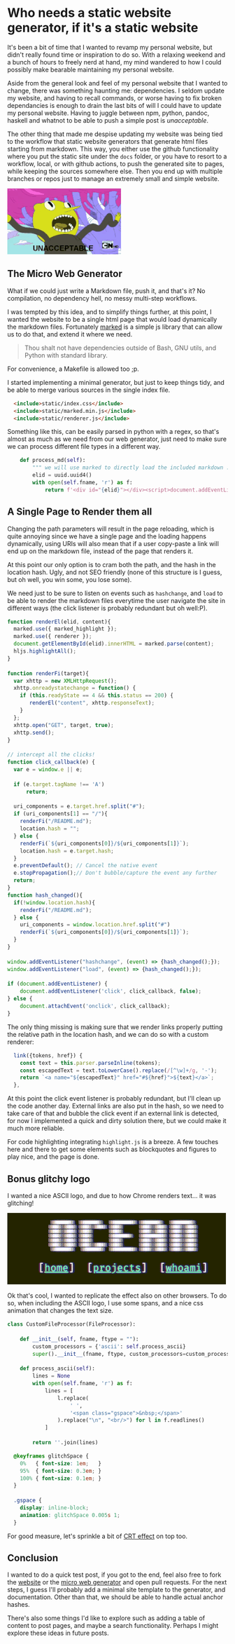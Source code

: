 # Who needs a static website generator, if it's a static website

It's been a bit of time that I wanted to revamp my personal website, but didn't really found time or inspiration to do so.
With a relaxing weekend and a bunch of hours to freely nerd at hand, my mind wandered to how I could possibly make bearable maintaining my personal website.

Aside from the general look and feel of my personal website that I wanted to change, there was something haunting me: dependencies.
I seldom update my website, and having to recall commands, or worse having to fix broken dependancies is enough to drain the last bits of will I could have to update my personal website.
Having to juggle between npm, python, pandoc, haskell and whatnot to be able to push a simple post is *unacceptable*.

The other thing that made me despise updating my website was being tied to the workflow that static website generators that
generate html files starting from markdown. This way, you either use the github functionality where you put the static site under the `docs` folder, or you have to resort to a workflow, local, or with github actions, to push the generated site to pages, while keeping the sources somewhere else.
Then you end up with multiple branches or repos just to manage an extremely small and simple website.

![Too many dependencies, too many workflow steps.](unacceptable-adventure-time.gif)


## The Micro Web Generator

What if we could just write a Markdown file, push it, and that's it? No compilation, no dependency hell, no messy multi-step workflows.

I was tempted by this idea, and to simplify things further, at this point, I wanted the website to be a single html page that would load dynamically the markdown files.
Fortunately [marked](https://marked.js.org/) is a simple js library that can allow us to do that, and extend it where we need.

> Thou shalt not have dependencies outside of Bash, GNU utils, and Python with standard library.

For convenience, a Makefile is allowed too ;p.

I started implementing a minimal generator, but just to keep things tidy, and be able to merge various sources in the single index file.

``` html
  <include>static/index.css</include>
  <include>static/marked.min.js</include>
  <include>static/renderer.js</include>
```

Something like this, can be easily parsed in python with a regex, so that's almost as much as we need from our web generator,
just need to make sure we can process different file types in a different way.

``` python
    def process_md(self):
        """ we will use marked to directly load the included markdown :)"""
        elid = uuid.uuid4()
        with open(self.fname, 'r') as f:
            return f'<div id="{elid}"></div><script>document.addEventListener("DOMContentLoaded", function(event) {{renderEl("{elid}",`{f.read()}`);}});</script>'
```


## A Single Page to Render them all

Changing the path parameters will result in the page reloading, which is quite annoying since we have a single page and the loading happens dynamically,
using URIs will also mean that if a user copy-paste a link will end up on the markdown file, instead of the page that renders it.

At this point our only option is to cram both the path, and the hash in the location hash. Ugly, and not SEO friendly (none of this structure is I guess, but oh well, you win some, you lose some).

We need just to be sure to listen on events such as `hashchange`, and `load` to be able to render the markdown files everytime the user navigate the site in different ways (the click listener is probably redundant but oh well:P).

``` javascript
function renderEl(elid, content){
  marked.use({ marked_highlight });
  marked.use({ renderer });
  document.getElementById(elid).innerHTML = marked.parse(content);
  hljs.highlightAll();
}

function renderFi(target){
  var xhttp = new XMLHttpRequest();
  xhttp.onreadystatechange = function() {
    if (this.readyState == 4 && this.status == 200) {
       renderEl("content", xhttp.responseText);
    }
  };
  xhttp.open("GET", target, true);
  xhttp.send();
}

// intercept all the clicks!
function click_callback(e) {
  var e = window.e || e;

  if (e.target.tagName !== 'A')
      return;

  uri_components = e.target.href.split("#");
  if (uri_components[1] == "/"){
    renderFi("/README.md");
    location.hash = "";
  } else {
    renderFi(`${uri_components[0]}/${uri_components[1]}`);
    location.hash = e.target.hash;
  }
  e.preventDefault(); // Cancel the native event
  e.stopPropagation();// Don't bubble/capture the event any further
  return;
}
function hash_changed(){
  if(!window.location.hash){
    renderFi("/README.md");
  } else {
    uri_components = window.location.href.split("#")
    renderFi(`${uri_components[0]}/${uri_components[1]}`);
  }
}

window.addEventListener("hashchange", (event) => {hash_changed();});
window.addEventListener("load", (event) => {hash_changed();});

if (document.addEventListener) {
    document.addEventListener('click', click_callback, false);
} else {
    document.attachEvent('onclick', click_callback);
}
```

The only thing missing is making sure that we render links properly putting the relative path in the location hash, and we can do so with a custom renderer:

``` javascript
  link({tokens, href}) {
    const text = this.parser.parseInline(tokens);
    const escapedText = text.toLowerCase().replace(/[^\w]+/g, '-');
    return `<a name="${escapedText}" href="#${href}">${text}</a>`;
  },
```

At this point the click event listener is probably redundant, but I'll clean up the code another day.
External links are also put in the hash, so we need to take care of that and bubble the click event if an external link is detected, for now I implemented a quick and dirty solution there, but we could make it much more reliable.

For code highlighting integrating `highlight.js` is a breeze.
A few touches here and there to get some elements such as blockquotes and figures to play nice, and the page is done.


## Bonus glitchy logo

I wanted a nice ASCII logo, and due to how Chrome renders text... it was glitching!

![Glitchy Logo](logo_glitch.gif)

Ok that's cool, I wanted to replicate the effect also on other browsers.
To do so, when including the ASCII logo, I use some spans, and a nice css animation that changes the text size.

``` python
class CustomFileProcessor(FileProcessor):

    def __init__(self, fname, ftype = ""):
        custom_processors = {'ascii': self.process_ascii}
        super().__init__(fname, ftype, custom_processors=custom_processors)

    def process_ascii(self):
        lines = None
        with open(self.fname, 'r') as f:
            lines = [
                l.replace(
                    ' ',
                    '<span class="gspace">&nbsp;</span>'
                ).replace("\n", "<br/>") for l in f.readlines()
            ]

        return ''.join(lines)
```

``` css
  @keyframes glitchSpace {
    0%   { font-size: 1em;   }
    95%  { font-size: 0.3em; }
    100% { font-size: 0.1em; }
  }

  .gspace {
    display: inline-block;
    animation: glitchSpace 0.005s 1;
  }
```

For good measure, let's sprinkle a bit of [CRT effect](https://dev.to/ekeijl/retro-crt-terminal-screen-in-css-js-4afh) on top too.


## Conclusion

I wanted to do a quick test post, if you got to the end, feel also free to fork the [website](https://github.com/ocean1/dvqu.art) or the [micro web generator](https://github.com/ocean1/mwg) and open pull requests.
For the next steps, I guess I'll probably add a minimal site template to the generator, and documentation. Other than that, we should be able to handle actual anchor hashes.

There's also some things I'd like to explore such as adding a table of content to post pages, and maybe a search functionality.
Perhaps I might explore these ideas in future posts.